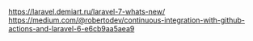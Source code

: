 https://laravel.demiart.ru/laravel-7-whats-new/
https://medium.com/@robertodev/continuous-integration-with-github-actions-and-laravel-6-e6cb9aa5aea9